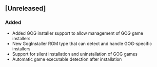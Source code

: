 ## [Unreleased]
### Added
- Added GOG installer support to allow management of GOG game installers
- New GogInstaller ROM type that can detect and handle GOG-specific installers
- Support for silent installation and uninstallation of GOG games
- Automatic game executable detection after installation
